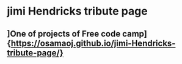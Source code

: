 # jimi Hendricks tribute page
## ]One of projects of Free code camp]{https://osamaoj.github.io/jimi-Hendricks-tribute-page/}
